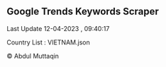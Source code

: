 

## Google Trends Keywords Scraper 
 
Last Update 12-04-2023 , 09:40:17

Country List :
VIETNAM.json



© Abdul Muttaqin 
